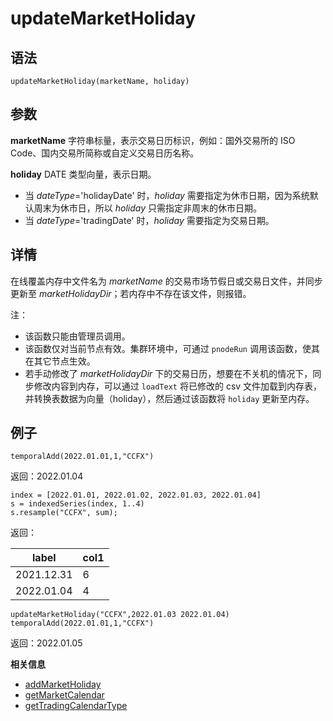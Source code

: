 # updateMarketHoliday

## 语法

`updateMarketHoliday(marketName, holiday)`

## 参数

**marketName** 字符串标量，表示交易日历标识，例如：国外交易所的 ISO Code、国内交易所简称或自定义交易日历名称。

**holiday** DATE 类型向量，表示日期。

* 当 *dateType*='holidayDate' 时，*holiday* 需要指定为休市日期，因为系统默认周末为休市日，所以
  *holiday* 只需指定非周末的休市日期。
* 当 *dateType*='tradingDate' 时，*holiday* 需要指定为交易日期。

## 详情

在线覆盖内存中文件名为 *marketName* 的交易市场节假日或交易日文件，并同步更新至 *marketHolidayDir*；若内存中不存在该文件，则报错。

注：

* 该函数只能由管理员调用。
* 该函数仅对当前节点有效。集群环境中，可通过 `pnodeRun`
  调用该函数，使其在其它节点生效。
* 若手动修改了 *marketHolidayDir*
  下的交易日历，想要在不关机的情况下，同步修改内容到内存，可以通过 `loadText` 将已修改的 csv
  文件加载到内存表，并转换表数据为向量（holiday），然后通过该函数将 `holiday` 更新至内存。

## 例子

```
temporalAdd(2022.01.01,1,"CCFX")
```

返回：2022.01.04

```
index = [2022.01.01, 2022.01.02, 2022.01.03, 2022.01.04]
s = indexedSeries(index, 1..4)
s.resample("CCFX", sum);
```

返回：

| label | col1 |
| --- | --- |
| 2021.12.31 | 6 |
| 2022.01.04 | 4 |

```
updateMarketHoliday("CCFX",2022.01.03 2022.01.04)
temporalAdd(2022.01.01,1,"CCFX")
```

返回：2022.01.05

**相关信息**

* [addMarketHoliday](../a/addMarketHoliday.html "addMarketHoliday")
* [getMarketCalendar](../g/getMarketCalendar.html "getMarketCalendar")
* [getTradingCalendarType](../g/gettradingcalendartype.html "getTradingCalendarType")

